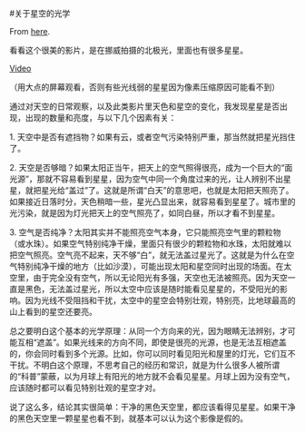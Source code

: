 #关于星空的光学

From [here](https://yinwang1.substack.com/p/a35).

看看这个很美的影片，是在挪威拍摄的北极光，里面也有很多星星。

[Video](https://www.youtube-nocookie.com/embed/_nE8AhurAs0)

（用大点的屏幕观看，否则有些光线弱的星星因为像素压缩原因可能看不到）

通过对天空的日常观察，以及此类影片里天色和星空的变化，我发现星星是否出现，出现的数量和亮度，与以下几个因素有关：

1\. 天空中是否有遮挡物？如果有云，或者空气污染特别严重，那当然就把星光挡住了。

2\. 天空是否够暗？如果太阳正当午，把天上的空气照得很亮，成为一个巨大的“面光源”，那就不容易看到星星，因为空气中同一个角度过来的光，让人辨别不出星星，就把星光给“盖过”了。这就是所谓“白天”的意思吧，也就是太阳把天照亮了。如果接近日落时分，天色稍暗一些，星光凸显出来，就容易看到星星了。城市里的光污染，就是因为灯光把天上的空气照亮了，如同白昼，所以才看不到星星。

3\. 空气是否纯净？太阳其实并不能照亮空气本身，它只能照亮空气里的颗粒物（或水珠）。如果空气特别纯净干燥，里面只有很少的颗粒物和水珠，太阳就难以把空气照亮。空气亮不起来，天不够“白”，就无法盖过星光了。这就是为什么在空气特别纯净干燥的地方（比如沙漠），可能出现太阳和星空同时出现的场面。在太空里，由于完全没有空气，所以无论阳光有多强，天空也无法被照亮。因为天空一直是黑色，无法盖过星光，所以太空中应该是随时能看见星星的，不受阳光的影响。因为光线不受阻挡和干扰，太空中的星空会特别壮观，特别亮，比地球最高的山上看到的星空还要亮。

总之要明白这个基本的光学原理：从同一个方向来的光，因为眼睛无法辨别，才可能互相“遮盖”。如果光线来的方向不同，即使是很亮的光源，也是无法互相遮盖的，你会同时看到多个光源。比如，你可以同时看见阳光和屋里的灯光，它们互不干扰。不明白这个原理，不思考自己的经历和常识，就是为什么很多人被所谓的“科普”蒙蔽，以为月球上有阳光的地方就不会看见星星。月球上因为没有空气，应该随时都可以看见特别壮观的星空才对。

说了这么多，结论其实很简单：干净的黑色天空里，都应该看得见星星。如果干净的黑色天空里一颗星星也看不到，就基本可以认为这个影像是假的。
